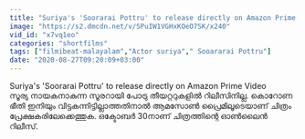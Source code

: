 ```yaml
---
title: "Suriya's 'Soorarai Pottru' to release directly on Amazon Prime Video FilmiBeat Malayalam"
image: "https://s2.dmcdn.net/v/SPuIW1VGHxKOeO7SK/x240"
vid_id: "x7vq1eo"
categories: "shortfilms"
tags: ["filmibeat-malayalam","Actor suriya"," Sooararai Pottru"]
date: "2020-08-27T09:20:09+03:00"
---
```

Suriya's 'Soorarai Pottru' to release directly on Amazon Prime Video  <br>സൂര്യ നായകനാകുന്ന സൂരറായി പോട്രു തീയറ്ററുകളില്‍ റിലീസിനില്ല. കൊറോണ ഭീതി ഇനിയും വിട്ടകന്നിട്ടില്ലാത്തതിനാല്‍ ആമസോണ്‍ പ്രൈമിലൂടെയാണ് ചിത്രം പ്രേക്ഷകരിലേക്കെത്തുക. ഒക്ടോബര്‍ 30നാണ് ചിത്രത്തിന്റെ ഓണ്‍ലൈന്‍ റിലീസ്.
